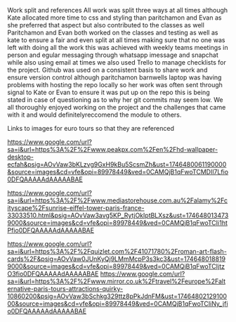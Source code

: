 Work split and references
All work was split three ways at all times although Kate allocated more time to css and styling than paritchamon and Evan as she preferred that aspect but also contributed to the classes as well Paritchamon and Evan both worked on the classes and testing as well as kate to ensure a fair and even split at all times making sure that no one was left with doing all the work this was achieved with weekly teams meetings in person and egular messaging through whatsapp imessage and snapchat while also using email at times we also used Trello to manage checklists for the project. Github was used on a consistent basis to share work and ensure version control although paritchamon barnwells laptop was having problems with hosting the repo locally so her work was often sent through signal to Kate or Evan to ensure it was put up on the repo this is being stated in case of questioning as to why her git commits may seem low.
We all thoroughly enjoyed working on the project and the challenges that came with it and would definitelyreccomend the module to others.



Links to images for euro tours so that they are referenced

https://www.google.com/url?sa=i&url=https%3A%2F%2Fwww.peakpx.com%2Fen%2Fhd-wallpaper-desktop-ecfah&psig=AOvVaw3bKLzvg9GxH9kBu5ScsmZh&ust=1746480061190000&source=images&cd=vfe&opi=89978449&ved=0CAMQjB1qFwoTCMDIl7Lfio0DFQAAAAAdAAAAABAE

https://www.google.com/url?sa=i&url=https%3A%2F%2Fwww.mediastorehouse.com.au%2Falamy%2Fcityscape%2Fsunrise-eiffel-tower-paris-france-33033510.html&psig=AOvVaw3avg5KP_RytjOkIptBLXsz&ust=1746480134739000&source=images&cd=vfe&opi=89978449&ved=0CAMQjB1qFwoTCIi1htPfio0DFQAAAAAdAAAAABAE

https://www.google.com/url?sa=i&url=https%3A%2F%2Fquizlet.com%2F41071780%2Froman-art-flash-cards%2F&psig=AOvVaw0JUnKyQj9LMmMcpP3s3kc3&ust=1746480188199000&source=images&cd=vfe&opi=89978449&ved=0CAMQjB1qFwoTCIjtzO3fio0DFQAAAAAdAAAAABAE
https://www.google.com/url?sa=i&url=https%3A%2F%2Fwww.mirror.co.uk%2Ftravel%2Feurope%2Falternative-paris-tours-attractions-quirky-10860200&psig=AOvVaw3bSchkg329ttz8pPkJdnFM&ust=1746480212910000&source=images&cd=vfe&opi=89978449&ved=0CAMQjB1qFwoTCIiNy_jfio0DFQAAAAAdAAAAABAE


